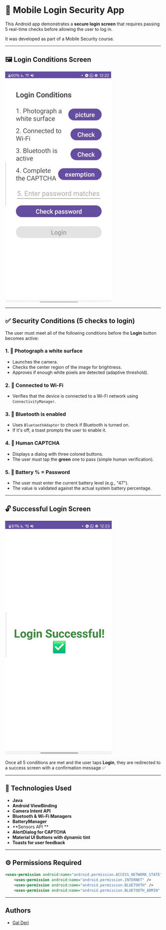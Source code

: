 # 🔐 Mobile Login Security App 

This Android app demonstrates a **secure login screen** that requires passing 5 real-time checks before allowing the user to log in.

It was developed as part of a Mobile Security course.

---

## 🖼️ Login Conditions Screen

![Login Screen](images/login_screen.jpg)

---

## ✅ Security Conditions (5 checks to login)

The user must meet all of the following conditions before the **Login** button becomes active:

### 1. 📸 Photograph a white surface
- Launches the camera.
- Checks the center region of the image for brightness.
- Approves if enough white pixels are detected (adaptive threshold).

### 2. 📶 Connected to Wi-Fi
- Verifies that the device is connected to a Wi-Fi network using `ConnectivityManager`.

### 3. 🔵 Bluetooth is enabled
- Uses `BluetoothAdapter` to check if Bluetooth is turned on.
- If it's off, a toast prompts the user to enable it.

### 4. 🤖 Human CAPTCHA
- Displays a dialog with three colored buttons.
- The user must tap the **green** one to pass (simple human verification).

### 5. 🔋 Battery % = Password
- The user must enter the current battery level (e.g., "47").
- The value is validated against the actual system battery percentage.

---

## 🔓 Successful Login Screen

![Success Screen](images/success_screen.jpg)

Once all 5 conditions are met and the user taps **Login**, they are redirected to a success screen with a confirmation message ✅

---

## 🧠 Technologies Used

- **Java**
- **Android ViewBinding**
- **Camera Intent API**
- **Bluetooth & Wi-Fi Managers**
- **BatteryManager**
- **Sensors API **
- **AlertDialog for CAPTCHA**
- **Material UI Buttons with dynamic tint**
- **Toasts for user feedback**

---

## ⚙️ Permissions Required

```xml
<uses-permission android:name="android.permission.ACCESS_NETWORK_STATE" />
    <uses-permission android:name="android.permission.INTERNET" />
    <uses-permission android:name="android.permission.BLUETOOTH" />
    <uses-permission android:name="android.permission.BLUETOOTH_ADMIN" />
```
---
## **Authors**

- [Gal Deri](https://github.com/galDeri23)
